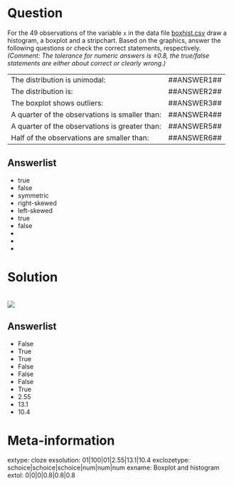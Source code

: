 


Question
========
For the 49 observations of the variable `x` in the data file
[boxhist.csv](boxhist.csv) draw a histogram, a boxplot and a stripchart.
Based on the graphics, answer the following questions or check the correct
statements, respectively. _(Comment: The tolerance for numeric answers is
$\pm0.8$, the true/false statements are either about correct or clearly wrong.)_

|                                                   |             |
|:--------------------------------------------------|:------------|
| The distribution is unimodal: 		    | ##ANSWER1## |
| The distribution is:  			    | ##ANSWER2## |
| The boxplot shows outliers:			    | ##ANSWER3## |
| A quarter of the observations is smaller than:    | ##ANSWER4## |
| A quarter of the observations is greater than:    | ##ANSWER5## |
| Half of the observations are smaller than: | ##ANSWER6## |

Answerlist
----------
* true
* false
* symmetric
* right-skewed
* left-skewed
* true
* false
* 
* 
* 


Solution
========
\
![](boxplot_hist-1.svg)

Answerlist
----------
* False
* True
* True
* False
* False
* False
* True
* 2.55
* 13.1
* 10.4


Meta-information
================
extype: cloze
exsolution: 01|100|01|2.55|13.1|10.4
exclozetype: schoice|schoice|schoice|num|num|num
exname: Boxplot and histogram
extol: 0|0|0|0.8|0.8|0.8
